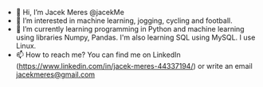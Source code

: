 - 👋 Hi, I’m Jacek Meres @jacekMe
- 👀 I’m interested in machine learning, jogging, cycling and football.
- 🌱 I’m currently learning programming in Python and machine learning using libraries Numpy, Pandas. I'm also learning SQL using MySQL. I use Linux.
- 📫 How to reach me? You can find me on LinkedIn (https://www.linkedin.com/in/jacek-meres-44337194/) or write an email jacekmeres@gmail.com

<!---
jacekMe/jacekMe is a ✨ special ✨ repository because its `README.md` (this file) appears on your GitHub profile.
You can click the Preview link to take a look at your changes.
--->
